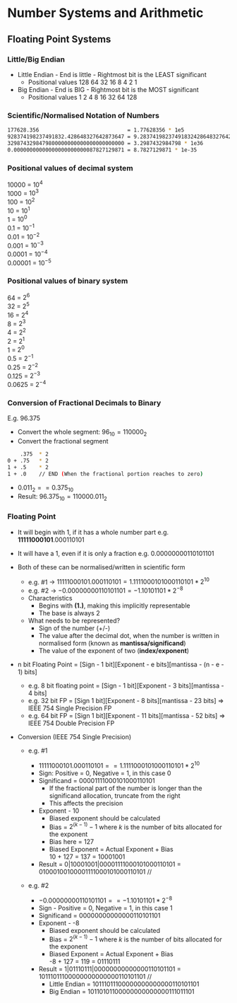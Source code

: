 # Number Systems and Arithmetic

## Floating Point Systems

### Little/Big Endian
- Little Endian - End is little - Rightmost bit is the LEAST significant
  - Positional values 128 64 32 16 8 4 2 1
- Big Endian - End is BIG - Rightmost bit is the MOST significant
  - Positional values 1 2 4 8 16 32 64 128

### Scientific/Normalised Notation of Numbers

```bash
177628.356                            = 1.77628356 * 1e5
928374198237491832.428648327642873647 = 9.28374198237491832428648327642873647 * 1e17
3298743298479800000000000000000000000 = 3.2987432984798 * 1e36
0.00000000000000000000000087827129871 = 8.7827129871 * 1e-35
```

### Positional values of decimal system

10000 = $10^{4}$  
1000 = $10^{3}$  
100 = $10^{2}$  
10 = $10^{1}$  
1 = $10^{0}$  
0.1 = $10^{-1}$  
0.01 = $10^{-2}$  
0.001 = $10^{-3}$  
0.0001 = $10^{-4}$  
0.00001 = $10^{-5}$

### Positional values of binary system

64 = $2^{6}$  
32 = $2^{5}$  
16 = $2^{4}$  
8 = $2^{3}$  
4 = $2^{2}$  
2 = $2^{1}$  
1 = $2^{0}$  
0.5 = $2^{-1}$  
0.25 = $2^{-2}$  
0.125 = $2^{-3}$  
0.0625 = $2^{-4}$

### Conversion of Fractional Decimals to Binary
E.g. 96.375

 - Convert the whole segment: $96_{10} = 110000_{2}$
 - Convert the fractional segment
```bash
    .375  * 2
0 + .75   * 2
1 + .5    * 2
1 + .0    // END (When the fractional portion reaches to zero)
```
 - $0.011_2 == 0.375_{10}$
 - Result: $96.375_{10} = 110000.011_{2}$

### Floating Point

- It will begin with 1, if it has a whole number part e.g. **11111000101**.000110101
- It will have a 1, even if it is only a fraction e.g. 0.00000000110101101
- Both of these can be normalised/written in scientific form
  - e.g. #1 -> $11111000101.000110101 = 1.1111000101000110101 * 2^{10}$
  - e.g. #2 -> $-0.00000000110101101 = -1.10101101 * 2^{-8}$
  - Characteristics
    - Begins with **(1.)**, making this implicitly representable
    - The base is always 2
  - What needs to be represented?
    - Sign of the number (+/-)
    - The value after the decimal dot, when the number is written in normalised form (known as **mantissa/significand**)
    - The value of the exponent of two (**index/exponent**)

- n bit Floating Point = [Sign - 1 bit][Exponent - e bits][mantissa - (n - e - 1) bits]
  - e.g. 8 bit floating point = [Sign - 1 bit][Exponent - 3 bits][mantissa - 4 bits]
  - e.g. 32 bit FP = [Sign 1 bit][Exponent - 8 bits][mantissa - 23 bits] => IEEE 754 Single Precision FP
  - e.g. 64 bit FP = [Sign 1 bit][Exponent - 11 bits][mantissa - 52 bits] => IEEE 754 Double Precision FP

- Conversion (IEEE 754 Single Precision)
  - e.g. #1
    - $11111000101.000110101 == 1.1111000101000110101 * 2^{10}$
    - Sign: Positive = 0, Negative = 1, in this case 0
    - Significand = 00001111000101000110101
       - If the fractional part of the number is longer than the significand allocation, truncate from the right
       - This affects the precision
    - Exponent - 10
      - Biased exponent should be calculated
      - Bias = $2^{(k - 1)} - 1$ where $k$ is the number of bits allocated for the exponent
      - Bias here = 127
      - Biased Exponent = Actual Exponent + Bias  
        10 + 127 = 137 = 10001001
    - Result = 0|10001001|00001111000101000110101 = 01000100100001111000101000110101 //

  - e.g. #2
    - $-0.00000000110101101 == -1.10101101 * 2^{-8}$
    - Sign - Positive = 0, Negative = 1, in this case 1
    - Significand = 00000000000000110101101
    - Exponent - -8
      - Biased exponent should be calculated
      - Bias = $2^{(k - 1)} - 1$ where $k$ is the number of bits allocated for the exponent
      - Biased Exponent = Actual Exponent + Bias  
        -8 + 127 = 119 = 01110111 
    - Result = 1|01110111|00000000000000110101101 = 10111011100000000000000110101101 //
      - Little Endian = 10111011100000000000000110101101
      - Big Endian = 10110101100000000000000111011101
